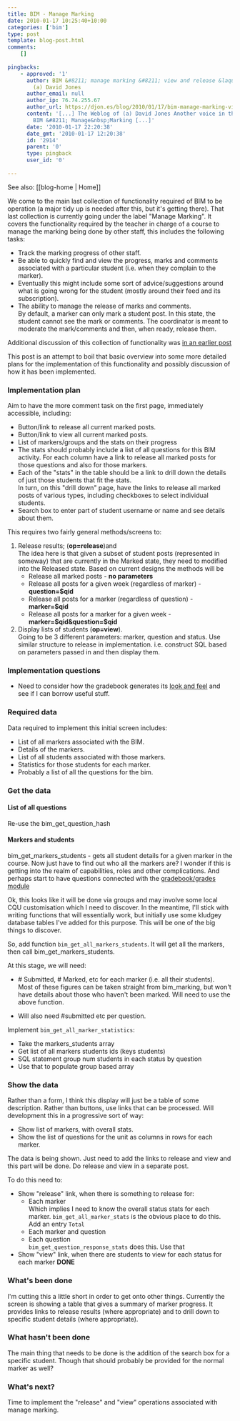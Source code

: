 ```yaml
---
title: BIM - Manage Marking
date: 2010-01-17 10:25:40+10:00
categories: ['bim']
type: post
template: blog-post.html
comments:
    []
    
pingbacks:
    - approved: '1'
      author: BIM &#8211; manage marking &#8211; view and release &laquo; The Weblog of
        (a) David Jones
      author_email: null
      author_ip: 76.74.255.67
      author_url: https://djon.es/blog/2010/01/17/bim-manage-marking-view-and-release/
      content: '[...] The Weblog of (a) David Jones Another voice in the blogosphere    &laquo;
        BIM &#8211; Manage&nbsp;Marking [...]'
      date: '2010-01-17 22:20:38'
      date_gmt: '2010-01-17 12:20:38'
      id: '2914'
      parent: '0'
      type: pingback
      user_id: '0'
    
---
```


See also: [[blog-home | Home]]

We come to the main last collection of functionality required of BIM to be operation (a major tidy up is needed after this, but it's getting there). That last collection is currently going under the label "Manage Marking". It covers the functionality required by the teacher in charge of a course to manage the marking being done by other staff, this includes the following tasks:

- Track the marking progress of other staff.
- Be able to quickly find and view the progress, marks and comments associated with a particular student (i.e. when they complain to the marker).
- Eventually this might include some sort of advice/suggestions around what is going wrong for the student (mostly around their feed and its subscription).
- The ability to manage the release of marks and comments.  
    By default, a marker can only mark a student post. In this state, the student cannot see the mark or comments. The coordinator is meant to moderate the mark/comments and then, when ready, release them.

Additional discussion of this collection of functionality was [in an earlier post](/blog2/2010/01/09/bim-design-of-manage-marking-and-other-features-for-coordinators/)

This post is an attempt to boil that basic overview into some more detailed plans for the implementation of this functionality and possibly discussion of how it has been implemented.

### Implementation plan

Aim to have the more comment task on the first page, immediately accessible, including:

- Button/link to release all current marked posts.
- Button/link to view all current marked posts.
- List of markers/groups and the stats on their progress
- The stats should probably include a list of all questions for this BIM activity. For each column have a link to release all marked posts for those questions and also for those markers.
- Each of the "stats" in the table should be a link to drill down the details of just those students that fit the stats.  
    In turn, on this "drill down" page, have the links to release all marked posts of various types, including checkboxes to select individual students.
- Search box to enter part of student username or name and see details about them.

This requires two fairly general methods/screens to:

1. Release results; (**op=release**)and  
    The idea here is that given a subset of student posts (represented in someway) that are currently in the Marked state, they need to modified into the Released state. Based on current designs the methods will be
    - Release all marked posts - **no parameters**
    - Release all posts for a given week (regardless of marker) - **question=$qid**
    - Release all posts for a marker (regardless of question) - **marker=$qid**
    - Release all posts for a marker for a given week - **marker=$qid&question=$qid**
2. Display lists of students (**op=view**).  
    Going to be 3 different parameters: marker, question and status. Use similar structure to release in implementation. i.e. construct SQL based on parameters passed in and then display them.

### Implementation questions

- Need to consider how the gradebook generates its [look and feel](http://docs.moodle.org/en/Image:gradebook_normal_mode.png) and see if I can borrow useful stuff.

### Required data

Data required to implement this initial screen includes:

- List of all markers associated with the BIM.
- Details of the markers.
- List of all students associated with those markers.
- Statistics for those students for each marker.
- Probably a list of all the questions for the bim.

### Get the data

#### List of all questions

Re-use the bim\_get\_question\_hash

#### Markers and students

bim\_get\_markers\_students - gets all student details for a given marker in the course. Now just have to find out who all the markers are? I wonder if this is getting into the realm of capabilities, roles and other complications. And perhaps start to have questions connected with the [gradebook/grades module](http://docs.moodle.org/en/Grades)

Ok, this looks like it will be done via groups and may involve some local CQU customisation which I need to discover. In the meantime, I'll stick with writing functions that will essentially work, but initially use some kludgey database tables I've added for this purpose. This will be one of the big things to discover.

So, add function `bim_get_all_markers_students`. It will get all the markers, then call bim\_get\_markers\_students.

At this stage, we will need:

- \# Submitted, # Marked, etc for each marker (i.e. all their students).  
    Most of these figures can be taken straight from bim\_marking, but won't have details about those who haven't been marked. Will need to use the above function.
    
- Will also need #submitted etc per question.

Implement `bim_get_all_marker_statistics`:

- Take the markers\_students array
- Get list of all markers students ids (keys students)
- SQL statement group num students in each status by question
- Use that to populate group based array

### Show the data

Rather than a form, I think this display will just be a table of some description. Rather than buttons, use links that can be processed. Will development this in a progressive sort of way:

- Show list of markers, with overall stats.
- Show the list of questions for the unit as columns in rows for each marker.

The data is being shown. Just need to add the links to release and view and this part will be done. Do release and view in a separate post.

To do this need to:

- Show "release" link, when there is something to release for:
    - Each marker  
        Which implies I need to know the overall status stats for each marker. `bim_get_all_marker_stats` is the obvious place to do this. Add an entry `Total`
    - Each marker and question
    - Each question  
        `bim_get_question_response_stats` does this. Use that
- Show "view" link, when there are students to view for each status for each marker **DONE**

### What's been done

I'm cutting this a little short in order to get onto other things. Currently the screen is showing a table that gives a summary of marker progress. It provides links to release results (where appropriate) and to drill down to specific student details (where appropriate).

### What hasn't been done

The main thing that needs to be done is the addition of the search box for a specific student. Though that should probably be provided for the normal marker as well?

### What's next?

Time to implement the "release" and "view" operations associated with manage marking.